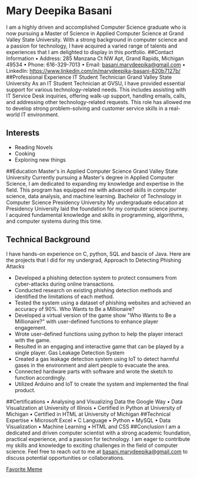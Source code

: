 # Mary Deepika Basani
I am a highly driven and accomplished Computer Science graduate who is now pursuing a Master of Science in Applied Computer Science at Grand Valley State University. With a strong background in computer science and a passion for technology, I have acquired a varied range of talents and experiences that I am delighted to display in this portfolio.
##Contact Information
•	Address: 285 Manzana Ct NW Apt, Grand Rapids, Michigan 49534
•	Phone: 616-329-7013
•	Email: basani.marydeepika@gmail.com
•	LinkedIn: https://www.linkedin.com/in/marydeepika-basani-820b7127b/
##Professional Experience
IT Student Technician
Grand Valley State University
As an IT Student Technician at GVSU, I have provided essential support for various technology-related needs. This includes assisting with IT Service Desk inquiries, offering walk-up support, handling emails, calls, and addressing other technology-related requests. This role has allowed me to develop strong problem-solving and customer service skills in a real-world IT environment.


## Interests

- Reading Novels 
- Cooking
- Exploring new things

##Education
Master's in Applied Computer Science
Grand Valley State University
Currently pursuing a Master's degree in Applied Computer Science, I am dedicated to expanding my knowledge and expertise in the field. This program has equipped me with advanced skills in computer science, data analysis, and machine learning.
Bachelor of Technology in Computer Science
Presidency University
My undergraduate education at Presidency University laid the foundation for my computer science journey. I acquired fundamental knowledge and skills in programming, algorithms, and computer systems during this time.


## Technical Background

I have hands-on experience on C, python, SQL and bascis of Java. Here are the projects that I did for my undergrad, 
Approach to Detecting Phishing Attacks
- Developed a phishing detection system to protect consumers from cyber-attacks during online transactions.
- Conducted research on existing phishing detection methods and identified the limitations of each method.
- Tested the system using a dataset of phishing websites and achieved an accuracy of 90%.
Who Wants to Be a Millionaire?
- Developed a virtual version of the game show "Who Wants to Be a Millionaire?" with user-defined functions to enhance
player engagement.
- Wrote user-defined functions using python to help the player interact with the game.
- Resulted in an engaging and interactive game that can be played by a single player.
Gas Leakage Detection System
- Created a gas leakage detection system using IoT to detect harmful gases in the environment and alert people to evacuate
the area.
- Connected hardware parts with software and wrote the sketch to function accordingly.
- Utilized Arduino and IoT to create the system and implemented the final product.

##Certifications
•	Analysing and Visualizing Data the Google Way
•	Data Visualization at University of Illinois
•	Certified in Python at University of Michigan
•	Certified in HTML at University of Michigan
##Technical Expertise
•	Microsoft Excel
•	C Language
•	Python
•	MySQL
•	Data Visualization
•	Machine Learning
•	HTML and CSS
##Conclusion
I am a dedicated and driven computer scientist with a strong academic foundation, practical experience, and a passion for technology. I am eager to contribute my skills and knowledge to exciting challenges in the field of computer science. Feel free to reach out to me at basani.marydeepika@gmail.com to discuss potential opportunities or collaborations.


[Favorite Meme](https://i.kym-cdn.com/entries/icons/facebook/000/045/269/ebdn.jpg)